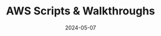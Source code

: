 ---
title: AWS Scripts & Walkthroughs
description: AWS AWS AWS
date: 2024-05-07
url: https://github.com/hritesh-sonawane/SAA-CO2
---
